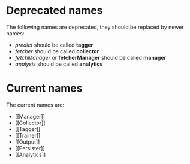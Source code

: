 # Deprecated names

The following names are deprecated, they should be replaced by newer names:

* _predict_ should be called **tagger**
* _fetcher_ should be called **collector**
* _fetchManager_ or **fetcherManager** should be called **manager**
* _analysis_ should be called **analytics**

# Current names

The current names are:

* [[Manager]]
* [[Collector]]
* [[Tagger]]
* [[Trainer]]
* [[Output]]
* [[Persister]]
* [[Analytics]]